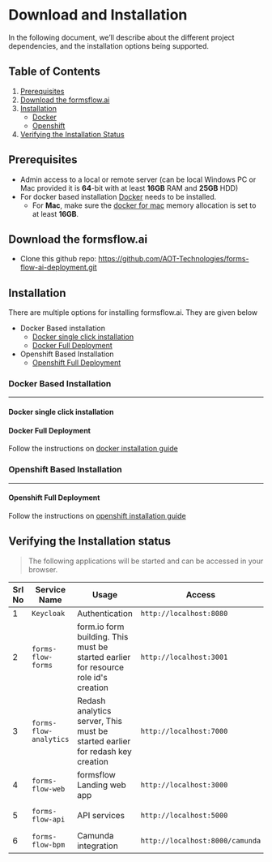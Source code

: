 # Download and Installation

In the following document, we’ll describe about the different project dependencies, and the installation options being supported.

## Table of Contents

1. [Prerequisites](#prerequisites)
2. [Download the formsflow.ai](#download-the-formsflowai)
3. [Installation](#installation)
   * [Docker](#docker-based-installation)
   * [Openshift](#openshift-based-installation)
4. [Verifying the Installation Status](#verifying-the-installation-status)


## Prerequisites

* Admin access to a local or remote server (can be local Windows PC or Mac provided it is **64**-bit with at least **16GB** RAM and **25GB** HDD) 
* For docker based installation [Docker](https://docker.com) needs to be installed.
  * For **Mac**, make sure the [docker for mac](https://docs.docker.com/docker-for-mac/#resources) memory allocation is set to at least **16GB**. 

## Download the formsflow.ai

* Clone this github repo:  https://github.com/AOT-Technologies/forms-flow-ai-deployment.git

## Installation

There are multiple options for installing formsflow.ai. They are given below

- Docker Based installation
  - [Docker single click installation](#docker-single-click-installation)
  - [Docker Full Deployment](#Docker-Full-Deployment)
- Openshift Based Installation
  - [Openshift Full Deployment](#Openshift-Full-Deployment)

### Docker Based Installation

------------------
#### Docker single click installation



#### Docker Full Deployment

Follow the instructions on [docker installation guide](./docs/docker-compose/README.md)
 
 
### Openshift Based Installation

------------------
#### Openshift Full Deployment

 Follow the instructions on [openshift installation guide](./docs/helm/README.md)
 
## Verifying the Installation status

> The following applications will be started and can be accessed in your browser.

 Srl No | Service Name | Usage | Access | Default credentials (userName / Password)|
--- | --- | --- | --- | --- 
1|`Keycloak`|Authentication|`http://localhost:8080`| `admin/changeme`
2|`forms-flow-forms`|form.io form building. This must be started earlier for resource role id's creation|`http://localhost:3001`|`admin@example.com/changeme`
3|`forms-flow-analytics`|Redash analytics server, This must be started earlier for redash key creation|`http://localhost:7000`|Use the credentials used for registration / [Default user credentials](../forms-flow-idm/keycloak/README.md#formsflow-ai-user-credentials)
4|`forms-flow-web`|formsflow Landing web app|`http://localhost:3000`|[Default user credentials](../forms-flow-idm/keycloak/README.md#formsflow-ai-user-credentials)
5|`forms-flow-api`|API services|`http://localhost:5000`|`Authorization tocken from keycloak role based user credentials`
6|`forms-flow-bpm`|Camunda integration|`http://localhost:8000/camunda`| [Default user credentials](../forms-flow-idm/keycloak/README.md#formsflow-ai-user-credentials) 